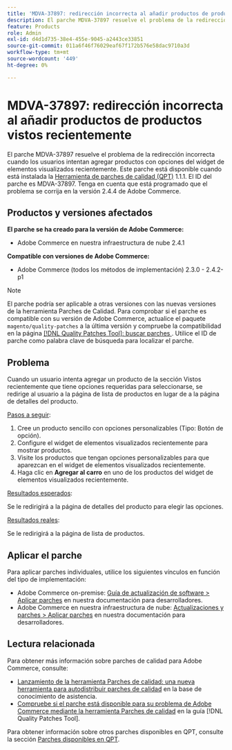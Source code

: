```yaml
---
title: 'MDVA-37897: redirección incorrecta al añadir productos de productos vistos recientemente'
description: El parche MDVA-37897 resuelve el problema de la redirección incorrecta cuando los usuarios intentan agregar productos con opciones del widget de elementos visualizados recientemente. Este parche está disponible cuando está instalada la [Quality Patches Tool (QPT)](https://experienceleague.adobe.com/en/docs/commerce-operations/tools/quality-patches-tool/quality-patches-tool-to-self-serve-quality-patches) 1.1.1. El ID del parche es MDVA-37897. Tenga en cuenta que está programado que el problema se corrija en la versión 2.4.4 de Adobe Commerce.
feature: Products
role: Admin
exl-id: d4d1d735-38e4-455e-9045-a2443ce33851
source-git-commit: 011a6f46f76029eaf67f172b576e58dac9710a3d
workflow-type: tm+mt
source-wordcount: '449'
ht-degree: 0%

---
```


# MDVA-37897: redirección incorrecta al añadir productos de productos vistos recientemente

El parche MDVA-37897 resuelve el problema de la redirección incorrecta cuando los usuarios intentan agregar productos con opciones del widget de elementos visualizados recientemente. Este parche está disponible cuando está instalada la [Herramienta de parches de calidad (QPT)](https://experienceleague.adobe.com/en/docs/commerce-operations/tools/quality-patches-tool/quality-patches-tool-to-self-serve-quality-patches) 1.1.1. El ID del parche es MDVA-37897. Tenga en cuenta que está programado que el problema se corrija en la versión 2.4.4 de Adobe Commerce.

## Productos y versiones afectados

**El parche se ha creado para la versión de Adobe Commerce:**

* Adobe Commerce en nuestra infraestructura de nube 2.4.1

**Compatible con versiones de Adobe Commerce:**

* Adobe Commerce (todos los métodos de implementación) 2.3.0 - 2.4.2-p1

>[!NOTE]
>
>El parche podría ser aplicable a otras versiones con las nuevas versiones de la herramienta Parches de Calidad. Para comprobar si el parche es compatible con su versión de Adobe Commerce, actualice el paquete `magento/quality-patches` a la última versión y compruebe la compatibilidad en la página [[!DNL Quality Patches Tool]: buscar parches ](https://experienceleague.adobe.com/en/docs/commerce-operations/tools/quality-patches-tool/quality-patches-tool-to-self-serve-quality-patches). Utilice el ID de parche como palabra clave de búsqueda para localizar el parche.

## Problema

Cuando un usuario intenta agregar un producto de la sección Vistos recientemente que tiene opciones requeridas para seleccionarse, se redirige al usuario a la página de lista de productos en lugar de a la página de detalles del producto.

<u>Pasos a seguir</u>:

1. Cree un producto sencillo con opciones personalizables (Tipo: Botón de opción).
1. Configure el widget de elementos visualizados recientemente para mostrar productos.
1. Visite los productos que tengan opciones personalizables para que aparezcan en el widget de elementos visualizados recientemente.
1. Haga clic en **Agregar al carro** en uno de los productos del widget de elementos visualizados recientemente.

<u>Resultados esperados</u>:

Se le redirigirá a la página de detalles del producto para elegir las opciones.

<u>Resultados reales</u>:

Se le redirigirá a la página de lista de productos.

## Aplicar el parche

Para aplicar parches individuales, utilice los siguientes vínculos en función del tipo de implementación:

* Adobe Commerce on-premise: [Guía de actualización de software > Aplicar parches](https://experienceleague.adobe.com/en/docs/commerce-operations/tools/quality-patches-tool/usage) en nuestra documentación para desarrolladores.
* Adobe Commerce en nuestra infraestructura de nube: [Actualizaciones y parches > Aplicar parches](https://experienceleague.adobe.com/en/docs/commerce-cloud-service/user-guide/develop/upgrade/apply-patches) en nuestra documentación para desarrolladores.

## Lectura relacionada

Para obtener más información sobre parches de calidad para Adobe Commerce, consulte:

* [Lanzamiento de la herramienta Parches de calidad: una nueva herramienta para autodistribuir parches de calidad](https://experienceleague.adobe.com/en/docs/commerce-operations/tools/quality-patches-tool/quality-patches-tool-to-self-serve-quality-patches) en la base de conocimiento de asistencia.
* [Compruebe si el parche está disponible para su problema de Adobe Commerce mediante la herramienta Parches de calidad](/help/tools/quality-patches-tool/patches-available-in-qpt/check-patch-for-magento-issue-with-magento-quality-patches.md) en la guía [!DNL Quality Patches Tool].

Para obtener información sobre otros parches disponibles en QPT, consulte la sección [Parches disponibles en QPT](https://experienceleague.adobe.com/tools/commerce-quality-patches/index.html).
